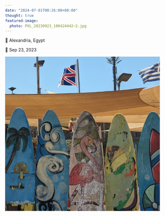```yaml
---
date: "2024-07-01T00:26:00+00:00"
thought: true
featured-image:
  photo: PXL_20230923_100424442~2.jpg
---
```


📌 Alexandria, Egypt

📅 Sep 23, 2023

![](PXL_20230923_100424442~2.jpg "")
